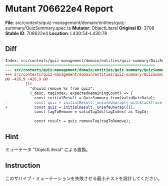 # Mutant 706622e4 Report

**File**: src/contexts/quiz-management/domain/entities/quiz-summary/QuizSummary.spec.ts
**Mutator**: ObjectLiteral
**Original ID**: 3708
**Stable ID**: 706622e4
**Location**: L430:54–L430:78

## Diff

```diff
Index: src/contexts/quiz-management/domain/entities/quiz-summary/QuizSummary.spec.ts
===================================================================
--- src/contexts/quiz-management/domain/entities/quiz-summary/QuizSummary.spec.ts	original
+++ src/contexts/quiz-management/domain/entities/quiz-summary/QuizSummary.spec.ts	mutated #3708
@@ -426,9 +426,9 @@
         ])(
           "should remove %s from quiz",
           (_desc, tagIndex, expectedRemainingCount) => {
             const initialResult = QuizSummary.from(validQuizData);
-            const quiz = initialResult._unsafeUnwrap({ withStackTrace: true });
+            const quiz = initialResult._unsafeUnwrap({});
             const tagToRemove = validTagIds[tagIndex] as TagId;
 
             const result = quiz.removeTag(tagToRemove);
```

## Hint

ミューテータ "ObjectLiteral" による置換。

## Instruction

このサバイブ・ミューテーションを失敗させる最小テストを設計してください。
